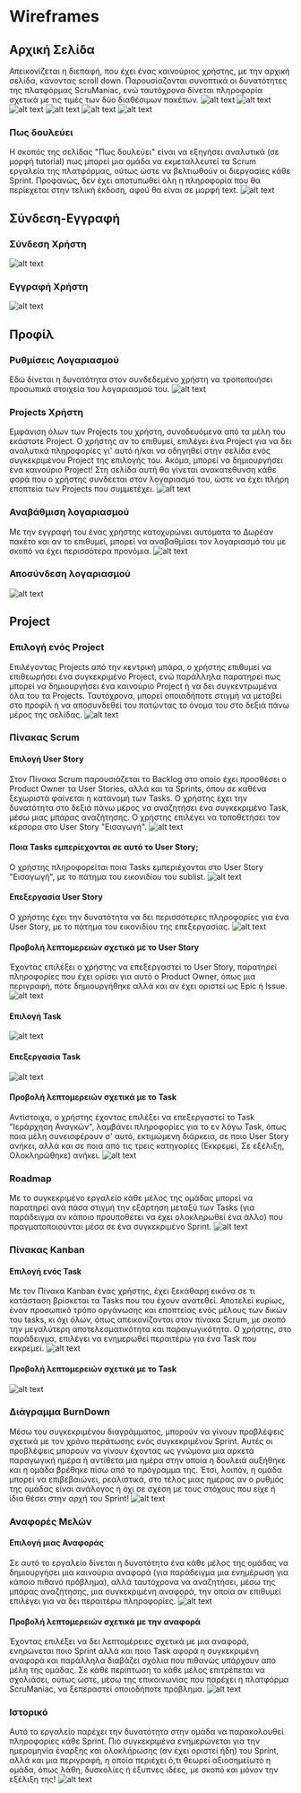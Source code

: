 # Wireframes 

## Αρχική Σελίδα 
Απεικονίζεται η διεπαφή, που έχει ένας καινούριος χρήστης, με την αρχική σελίδα, κάνοντας scroll down. Παρουσίαζονται συνοπτικά οι δυνατότητες της πλατφόρμας ScruManiac, ενώ ταυτόχρονα δίνεται πληροφορία σχετικά με τις τιμές των δύο διαθέσιμων πακέτων. 
![alt text](https://github.com/spympr/Project-Management-Platform/blob/main/docs/wireframes/HomePage/Αρχική.1.png)
![alt text](https://github.com/spympr/Project-Management-Platform/blob/main/docs/wireframes/HomePage/Αρχική.2.png)
![alt text](https://github.com/spympr/Project-Management-Platform/blob/main/docs/wireframes/HomePage/Αρχική.3.png)
![alt text](https://github.com/spympr/Project-Management-Platform/blob/main/docs/wireframes/HomePage/Αρχική.4.png)
![alt text](https://github.com/spympr/Project-Management-Platform/blob/main/docs/wireframes/HomePage/Αρχική.5.png)
![alt text](https://github.com/spympr/Project-Management-Platform/blob/main/docs/wireframes/HomePage/Αρχική.6.png)
### Πως δουλεύει
Η σκοπός της σελίδας "Πως δουλεύει" είναι να εξηγήσει αναλυτικά (σε μορφή tutorial) πως μπορεί μια ομάδα να εκμεταλλευτεί τα Scrum εργαλεία της πλατφόρμας, ούτως ώστε να βελτιωθούν οι διεργασίες κάθε Sprint. Προφανώς, δεν έχει αποτυπωθεί όλη η πληροφορία που θα περίεχεται στην τελική έκδοση, αφού θα είναι σε μορφή text.
![alt text](https://github.com/spympr/Project-Management-Platform/blob/main/docs/wireframes/HomePage/How_it_works.png)

## Σύνδεση-Εγγραφή

### Σύνδεση Χρήστη
![alt text](https://github.com/spympr/Project-Management-Platform/blob/main/docs/wireframes/SignInUp/Σύνδεση.png)
### Εγγραφή Χρήστη
![alt text](https://github.com/spympr/Project-Management-Platform/blob/main/docs/wireframes/SignInUp/Εγγραφή.png)

## Προφίλ

### Ρυθμίσεις Λογαριασμού 
Εδώ δίνεται η δυνατότητα στον συνδεδεμένο χρήστη να τροποποιήσει προσωπικά στοιχεία του λογαριασμού του.
![alt text](https://github.com/spympr/Project-Management-Platform/blob/main/docs/wireframes/Profile/Profile.Settings.png)
### Projects Χρήστη
Εμφάνιση όλων των Projects του χρήστη, συνοδευόμενα από τα μέλη του εκάστοτε Project. Ο χρήστης αν το επιθυμεί, επιλέγει ένα Project για να δει αναλυτικά πληροφορίες γι' αυτό ή/και να οδηγηθεί στην σελίδα ενός συγκεκριμένου Project της επιλογής του. Ακόμα, μπορεί να δημιουργήσει ένα καινούριο Project! Στη σελίδα αυτή θα γίνεται ανακατεθυνση κάθε φορά που ο χρήστης συνδέεται στον λογαριασμό του, ώστε να έχει πλήρη εποπτεία των Projects που συμμετέχει.
![alt text](https://github.com/spympr/Project-Management-Platform/blob/main/docs/wireframes/Profile/Profile.Projects.png)
### Αναβάθμιση λογαριασμού 
Με την εγγραφή του ένας χρήστης κατοχυρώνει αυτόματα το Δωρέαν πακέτο και αν το επιθυμεί, μπορεί να αναβαθμίσει τον λογαριασμό του με σκοπό να έχει περισσότερα προνόμια.
![alt text](https://github.com/spympr/Project-Management-Platform/blob/main/docs/wireframes/Profile/Profile.Upgrade.png)
### Αποσύνδεση λογαριασμού
![alt text](https://github.com/spympr/Project-Management-Platform/blob/main/docs/wireframes/Profile/Profile.Logout.png)


## Project 

### Επιλογή ενός Project
Επιλέγοντας Projects από την κεντρική μπάρα, ο χρήστης επιθυμεί να επιθεωρήσει ένα συγκεκριμένο Project, ενώ παράλληλα παρατηρεί πως μπορεί να δημιουργήσει ένα καινούριο Project ή να δει συγκεντρωμένα όλα του τα Projects. Ταυτόχρονα, μπορεί οποιαδήποτε στιγμή να μεταβεί στο προφίλ ή να αποσυνδεθεί του πατώντας το όνομα του στο δεξιά πάνω μέρος της σελίδας.
![alt text](https://github.com/spympr/Project-Management-Platform/blob/main/docs/wireframes/Project/Projects_Selection.png)

### Πίνακας Scrum
#### Επιλογή User Story
Στον Πίνακα Scrum παρουσιάζεται το Backlog στο οποίο έχει προσθέσει ο Product Owner τα User Stories, αλλά και τα Sprints, όπου σε καθένα ξεχωριστά φαίνεται η κατανομή των Tasks. Ο χρήστης έχει την δυνατότητα στο δεξιά πάνω μέρος να αναζητήσει ένα συγκεκριμένο Task, μέσω μιας μπάρας αναζήτησης. Ο χρήστης επιλέγει να τοποθετήσει τον κέρσορα στο User Story "Εισαγωγή". 
![alt text](https://github.com/spympr/Project-Management-Platform/blob/main/docs/wireframes/Project/Scrum_Πίνακας.User_Story_Selection.png)
#### Ποια Tasks εμπερίεχονται σε αυτό το User Story;
Ο χρήστης πληροφορείται ποια Tasks εμπεριέχονται στο User Story "Εισαγωγή", με το πάτημα του εικονιδίου του sublist. 
![alt text](https://github.com/spympr/Project-Management-Platform/blob/main/docs/wireframes/Project/Scrum_Πίνακας.User_Story_SubTasks.png)
#### Επεξεργασία User Story 
Ο χρήστης έχει την δυνατότητα να δει περισσότερες πληροφορίες για ένα User Story, με το πάτημα του εικονιδίου της επεξεργασίας. 
![alt text](https://github.com/spympr/Project-Management-Platform/blob/main/docs/wireframes/Project/Scrum_Πίνακας.User_Story_Edit.1.png)
#### Προβολή λεπτομερειών σχετικά με το User Story
Έχοντας επιλέξει ο χρήστης να επεξεργαστεί το User Story, παρατηρεί πληροφορίες που έχει ορίσει για αυτό ο Product Owner, όπως μια περιγραφή, πότε δημιουργήθηκε αλλά και αν έχει οριστεί ως Epic ή Issue.
![alt text](https://github.com/spympr/Project-Management-Platform/blob/main/docs/wireframes/Project/Scrum_Πίνακας.User_Story_Edit.2.png)
#### Επιλογή Task
![alt text](https://github.com/spympr/Project-Management-Platform/blob/main/docs/wireframes/Project/Scrum_Πίνακας.Task_Selection.png)
#### Επεξεργασία Task
![alt text](https://github.com/spympr/Project-Management-Platform/blob/main/docs/wireframes/Project/Scrum_Πίνακας.Task_Edit.1.png)
#### Προβολή λεπτομερειών σχετικά με το Task
Αντίστοιχα, ο χρήστης έχοντας επιλέξει να επεξεργαστεί το Task "Ιεράρχηση Αναγκών", λαμβάνει πληροφορίες για το εν λόγω Task, όπως ποια μέλη συνεισφέρουν σ' αυτό, εκτιμώμενη διάρκεια, σε ποιο User Story ανήκει, αλλά και σε ποια από τις τρεις κατηγορίες (Εκκρεμεί, Σε εξέλιξη, Ολοκληρώθηκε) ανήκει.
![alt text](https://github.com/spympr/Project-Management-Platform/blob/main/docs/wireframes/Project/Scrum_Πίνακας.Task_Edit.2.png)

### Roadmap
Με το συγκεκριμένο εργαλείο κάθε μέλος της ομάδας μπορεί να παρατηρεί ανά πάσα στιγμή την εξάρτηση μεταξύ των Tasks (για παράδειγμα αν κάποιο προυποθέτει να έχει ολοκληρωθεί ένα άλλο) που πραγματοποιούνται μέσα σε ένα συγκεκριμένο Sprint.
![alt text](https://github.com/spympr/Project-Management-Platform/blob/main/docs/wireframes/Project/Χάρτης_Πορείας.png)

### Πίνακας Kanban 
#### Επιλογή ενός Task
Με τον Πίνακα Kanban ένας χρήστης, έχει ξεκάθαρη εικόνα σε τι κατάσταση βρίσκεται τα Tasks που του έχουν ανατεθεί. Αποτελεί κυρίως, έναν προσωπικό τρόπο οργάνωσης και εποπτείας ενός μέλους των δικών του tasks, κι όχι όλων, όπως απεικονίζονται στον πίνακα Scrum, με σκοπό την μεγαλύτερη αποτελεσματικότητα και παραγωγικότητα. Ο χρήστης, στο παράδειγμα, επιλέγει να ενημερωθεί περαιτέρω για ένα Task που εκκρεμεί.
![alt text](https://github.com/spympr/Project-Management-Platform/blob/main/docs/wireframes/Project/KanBan_Πίνακας.1.png)
#### Προβολή λεπτομερειών σχετικά με το Task
![alt text](https://github.com/spympr/Project-Management-Platform/blob/main/docs/wireframes/Project/KanBan_Πίνακας.2.png)

### Διάγραμμα BurnDown
Μέσω του συγκεκριμένου διαγράμματος, μπορούν να γίνουν προβλέψεις σχετικά με τον χρόνο περάτωσης ενός συγκεκριμένου Sprint. Αυτές οι προβλέψεις μπορούν να γίνουν έχοντας ως γνώμονα μια αρκετά παραγωγική ημέρα ή αντίθετα μια ημέρα στην οποία η δουλειά αυξήθηκε και η ομάδα βρέθηκε πίσω από το πρόγραμμα της. Έτσι, λοιπόν, η ομάδα μπορεί να επιβεβαιώνει, ρεαλιστικά, στο τέλος μιας ημέρας αν ο ρυθμός της ομάδας είναι ανάλογος ή όχι σε σχέση με τους στόχους που είχε ή ίδια θέσει στην αρχή του Sprint!
![alt text](https://github.com/spympr/Project-Management-Platform/blob/main/docs/wireframes/Project/Διάγραμμα_BurnDown.png)

### Αναφορές Μελών
#### Επιλογή μιας Αναφοράς 
Σε αυτό το εργαλείο δίνεται η δυνατότητα ένα κάθε μέλος της ομάδας να δημιουργήσει μια καινούρια αναφορά (για παράδειγμα μια ενημέρωση για κάποιο πιθανό πρόβλημα), αλλά ταυτόχρονα να αναζητήσει, μέσω της μπάρας αναζήτησης, μια συγκεκριμένη αναφορά, την οποία αν επιθυμεί επιλέγει για να δει περαιτέρω πληροφορίες.
![alt text](https://github.com/spympr/Project-Management-Platform/blob/main/docs/wireframes/Project/Αναφορές_Μελών.1.png)
#### Προβολή λεπτομερειών σχετικά με την αναφορά
Έχοντας επιλέξει να δει λεπτομέρειες σχετικά με μια αναφορά, ενηρώνεται ποιο Sprint αλλά και ποιο Task αφορά η συγκεκριμένη αναφορά και παράλληλα διαβάζει σχόλια που πιθανώς υπάρχουν από μέλη της ομάδας. Σε κάθε περίπτωση το κάθε μέλος επιτρέπεται να σχολιάσει, ούτως ώστε, μέσω της επικοινωνίας που παρέχει η πλατφόρμα ScruManiac, να ξεπεραστεί οποιοδήποτε πρόβλημα.
![alt text](https://github.com/spympr/Project-Management-Platform/blob/main/docs/wireframes/Project/Αναφορές_Μελών.2.png)

### Ιστορικό
Αυτό το εργαλείο παρέχει την δυνατότητα στην ομάδα να παρακολουθεί πληροφορίες κάθε Sprint. Πιο συγκεκριμένα ενημερώνεται για την ημερομηνία έναρξης και ολοκλήρωσης (αν έχει οριστεί ήδη) του Sprint, αλλά και μια περιγραφή, η οποία περιέχει ό,τι θεωρεί αξιοσημείωτο η ομάδα, όπως λάθη, δυσκολίες ή έξυπνες ιδέες, με σκοπό και μόνον την εξέλιξη της!
![alt text](https://github.com/spympr/Project-Management-Platform/blob/main/docs/wireframes/Project/Ιστορικό.png)
